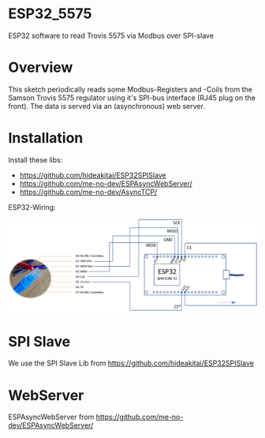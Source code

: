 # ESP32_5575
ESP32 software to read Trovis 5575 via Modbus over SPI-slave

# Overview
This sketch periodically reads some Modbus-Registers and -Coils from the Samson Trovis 5575 regulator using it's SPI-bus interface (RJ45 plug on the front). The data is served via an (asynchronous) web server. 

# Installation
Install these libs:

* https://github.com/hideakitai/ESP32SPISlave 
* https://github.com/me-no-dev/ESPAsyncWebServer/
* https://github.com/me-no-dev/AsyncTCP/

ESP32-Wiring:

![ESP32 Wiring](doc/ESP32_Pins.png)


# SPI Slave
We use the SPI Slave Lib from https://github.com/hideakitai/ESP32SPISlave

# WebServer
ESPAsyncWebServer from https://github.com/me-no-dev/ESPAsyncWebServer/


